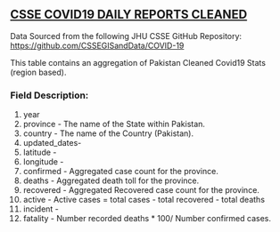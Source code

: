 ## [CSSE COVID19 DAILY REPORTS CLEANED](https://github.com/OmdenaAI/omdena-pakistan-covid-analysis/blob/main/Data/Covid19-Cleaned-Data/csse_covid19_daily_reports_cleaned.csv)

Data Sourced from the following JHU CSSE GitHub Repository: 
https://github.com/CSSEGISandData/COVID-19

This table contains an aggregation of Pakistan Cleaned Covid19 Stats (region based).

### Field Description:

1. year
2. province - The name of the State within Pakistan.
3. country - The name of the Country (Pakistan).
4. updated_dates- 
5. latitude -
6. longitude -
7. confirmed - Aggregated case count for the province.
8. deaths - Aggregated death toll for the province.
9. recovered - Aggregated Recovered case count for the province.
10. active - Active cases = total cases - total recovered - total deaths
11. incident - 
12. fatality - Number recorded deaths * 100/ Number confirmed cases.




